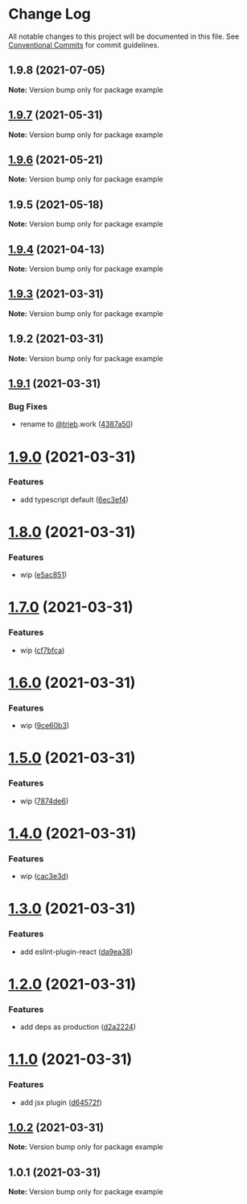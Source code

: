 # Change Log

All notable changes to this project will be documented in this file.
See [Conventional Commits](https://conventionalcommits.org) for commit guidelines.

## 1.9.8 (2021-07-05)

**Note:** Version bump only for package example





## [1.9.7](https://github.com/trieb-work/config/compare/example@1.9.6...example@1.9.7) (2021-05-31)

**Note:** Version bump only for package example





## [1.9.6](https://github.com/trieb-work/config/compare/example@1.9.5...example@1.9.6) (2021-05-21)

**Note:** Version bump only for package example





## 1.9.5 (2021-05-18)

**Note:** Version bump only for package example





## [1.9.4](https://github.com/trieb-work/config/compare/example@1.9.3...example@1.9.4) (2021-04-13)

**Note:** Version bump only for package example





## [1.9.3](https://github.com/trieb-work/config/compare/example@1.9.2...example@1.9.3) (2021-03-31)

**Note:** Version bump only for package example





## 1.9.2 (2021-03-31)

**Note:** Version bump only for package example





## [1.9.1](https://github.com/trieb-work/config/compare/example@1.9.0...example@1.9.1) (2021-03-31)

### Bug Fixes

- rename to [@trieb](https://github.com/trieb).work ([4387a50](https://github.com/trieb-work/config/commit/4387a50ed9bb04531762f16a071d8bf5ae03adc7))

# [1.9.0](https://github.com/trieb-work/config/compare/example@1.8.0...example@1.9.0) (2021-03-31)

### Features

- add typescript default ([6ec3ef4](https://github.com/trieb-work/config/commit/6ec3ef4db5cfe398c1333c670f04510e514ebf37))

# [1.8.0](https://github.com/trieb-work/config/compare/example@1.7.0...example@1.8.0) (2021-03-31)

### Features

- wip ([e5ac851](https://github.com/trieb-work/config/commit/e5ac8518e4a906ea312d1363675d2566ec7c22fd))

# [1.7.0](https://github.com/trieb-work/config/compare/example@1.6.0...example@1.7.0) (2021-03-31)

### Features

- wip ([cf7bfca](https://github.com/trieb-work/config/commit/cf7bfcafd3813cd8bdd2ac14c7f5480a6936fcac))

# [1.6.0](https://github.com/trieb-work/config/compare/example@1.5.0...example@1.6.0) (2021-03-31)

### Features

- wip ([9ce60b3](https://github.com/trieb-work/config/commit/9ce60b3d6708272a64b696f4585718f23a4d785b))

# [1.5.0](https://github.com/trieb-work/config/compare/example@1.4.0...example@1.5.0) (2021-03-31)

### Features

- wip ([7874de6](https://github.com/trieb-work/config/commit/7874de6f911d24f7fcdd138c6fa401aacd3360b1))

# [1.4.0](https://github.com/trieb-work/config/compare/example@1.3.0...example@1.4.0) (2021-03-31)

### Features

- wip ([cac3e3d](https://github.com/trieb-work/config/commit/cac3e3d6b5516af4c3a06abbcb4080eef296ad58))

# [1.3.0](https://github.com/trieb-work/config/compare/example@1.2.0...example@1.3.0) (2021-03-31)

### Features

- add eslint-plugin-react ([da9ea38](https://github.com/trieb-work/config/commit/da9ea38a1a4bcf5488c80afd0cb9cdcdbf7a7570))

# [1.2.0](https://github.com/trieb-work/config/compare/example@1.1.0...example@1.2.0) (2021-03-31)

### Features

- add deps as production ([d2a2224](https://github.com/trieb-work/config/commit/d2a2224b4938b83bff1dd47473235d92a85ef558))

# [1.1.0](https://github.com/trieb-work/config/compare/example@1.0.2...example@1.1.0) (2021-03-31)

### Features

- add jsx plugin ([d64572f](https://github.com/trieb-work/config/commit/d64572f996d862718d0dfcbdde38fab2de1959a5))

## [1.0.2](https://github.com/trieb-work/config/compare/example@1.0.1...example@1.0.2) (2021-03-31)

**Note:** Version bump only for package example

## 1.0.1 (2021-03-31)

**Note:** Version bump only for package example
